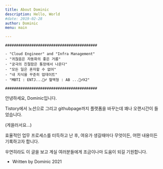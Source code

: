 ```yaml
---
title: About Dominic
description: Hello, World
#date: 2019-02-28
author: Dominic
menu: main

---
```


```
##########################################

- "Cloud Engineer" and "Infra Management"
- "귀찮음은 자동화의 좋은 거름"
- "궁극의 친절함은 통장에서 나온다"
- "모든 일은 혼자할 수 없어"
- "내 지식을 꾸준히 업데이트"
- "MBTI : ENTJ...🤦‍♂️ 혈액형 : AB ...🤦‍♂️X2"

##########################################
```

안녕하세요, Dominic입니다.

Tistory에서 노션으로 그리고 githubpage까지 플랫폼을 바꾸는데 꽤나 오랜시간이 들었습니다.

(게을러서요...)

효율적인 업무 프로세스를 터득하고 난 후, 여유가 생길때마다 무엇이든, 어떤 내용이든 기록하고자 합니다.

우연히라도 이 글을 보고 계실 여러분들에게 조금이나마 도움이 되길 기원합니다.

- Written by Dominic 2021